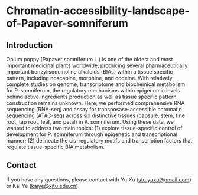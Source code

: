 # Chromatin-accessibility-landscape-of-Papaver-somniferum

## Introduction

Opium poppy (Papaver somniferum L.) is one of the oldest and most important medicinal plants worldwide, producing several pharmaceutically important benzylisoquinoline alkaloids (BIAs) within a tissue specific pattern, including noscapine, morphine, and codeine. With relatively complete studies on genome, transcriptome and biochemical metabolism for P. somniferum, the regulatory mechanisms within epigenomic levels behind active ingredients production as well as tissue specific pattern construction remains unknown. Here, we performed comprehensive RNA sequencing (RNA-seq) and assay for transposase-accessible chromatin sequencing (ATAC-seq) across six distinctive tissues (capsule, stem, fine root, tap root, leaf, and petal) in P. somniferum. Using these data, we wanted to address two main topics: (1) explore tissue-specific control of development for P. somniferum through epigenetic and transcriptional manner; (2) delineate the cis-regulatory motifs and transcription factors that regulate tissue-specific BIA metabolism.

## Contact
If you have any questions, please contact with Yu Xu (stu.yuxu@gmail.com) or Kai Ye (kaiye@xjtu.edu.cn).
